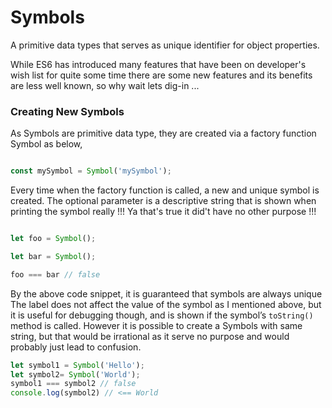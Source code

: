 # Symbols

A primitive data types that serves as unique identifier for object properties.

While ES6 has introduced many features that have been on developer's wish list for quite some time there are some new features and its benefits are less well known, so why wait lets dig-in ...

### Creating New Symbols

As Symbols are primitive data type, they are created via a factory function Symbol as below,

```js

const mySymbol = Symbol('mySymbol');

```

Every time when the factory function is called, a new and unique symbol is created. The optional parameter is a descriptive string that is shown when printing the symbol really !!! Ya that's true it did't have no other purpose !!!

```js

let foo = Symbol();

let bar = Symbol();

foo === bar // false

```

By the above code snippet, it is guaranteed that symbols are always unique The label does not affect the value of the symbol as I mentioned above, but it is useful for debugging though, and is shown if the symbol’s `toString()` method is called. However it is possible to create a Symbols with same string, but that would be irrational as it serve no purpose and would probably just lead to confusion.

```js
let symbol1 = Symbol('Hello');
let symbol2= Symbol('World');
symbol1 === symbol2 // false
console.log(symbol2) // <== World
```








